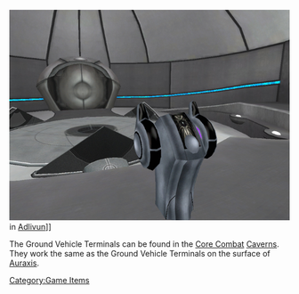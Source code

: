 ![](images/AncientGroundTerminal.jpg "fig:AncientGroundTerminal.jpg") in
[Adlivun](Adlivun.md)\]\]

The Ground Vehicle Terminals can be found in the [Core
Combat](Core_Combat.md) [Caverns](Cavern.md). They work
the same as the Ground Vehicle Terminals on the surface of
[Auraxis](Auraxis.md).

[Category:Game Items](Category:Game_Items.md)
